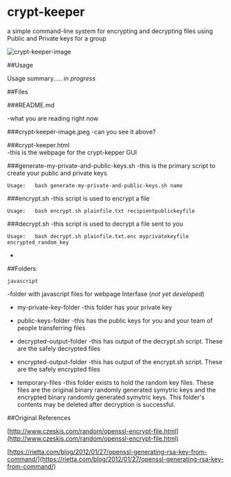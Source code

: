 # crypt-keeper
a simple command-line system for encrypting and decrypting files using Public and Private keys for a group


![crypt-keeper-image](https://cloud.githubusercontent.com/assets/6573380/22278001/e1012d24-e274-11e6-9fc6-bb96e3c0f538.jpeg)


##Usage

Usage summary..... *in progress*



##Files

###README.md

-what you are reading right now

###crypt-keeper-image.jpeg
-can you see it above?  

###crypt-keeper.html			
-this is the webpage for the crypt-kepper GUI

###generate-my-private-and-public-keys.sh
-this is the primary script to create your public and private keys

```Usage:   bash generate-my-private-and-public-keys.sh name```

###encrypt.sh
-this script is used to encrypt a file

```Usage:   bash encrypt.sh plainfile.txt recipientpublickeyfile```

###decrypt.sh
-this script is used to decrypt a file sent to you

```Usage:   bash decrypt.sh plainfile.txt.enc myprivatekeyfile encrypted_random_key```


-

##Folders:

	javascript
-folder with javascript files for webpage Interfase (*not yet developed*)
	
-
	my-private-key-folder 
-this folder has your private key

-
	public-keys-folder
-this has the public keys for you and your team of people transferring files

-
	decrypted-output-folder
-this has output of the decrypt.sh script.  These are the safely decrypted files

-
	encrypted-output-folder
-this has output of the encrypt.sh script.  These are the safely encrypted files

-
	temporary-files
-this folder exists to hold the random key files. These files are the original binary randomly generated symytric keys and the encrypted binary randomly generated symytric keys.  This folder's contents may be deleted after decryption is successful. 



##Original References 
 
[http://www.czeskis.com/random/openssl-encrypt-file.html](http://www.czeskis.com/random/openssl-encrypt-file.html)


[https://rietta.com/blog/2012/01/27/openssl-generating-rsa-key-from-command/](https://rietta.com/blog/2012/01/27/openssl-generating-rsa-key-from-command/)